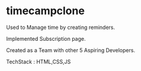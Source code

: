# timecampclone
Used to Manage time by creating reminders.

Implemented Subscription page.

Created as a Team with other 5 Aspiring Developers.

TechStack : HTML,CSS,JS

